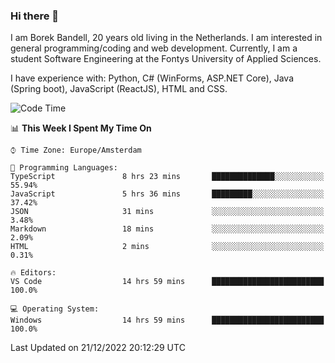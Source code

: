 ### Hi there 👋

I am Borek Bandell, 20 years old living in the Netherlands. I am interested in general programming/coding and web development. Currently, I am a student Software Engineering at the Fontys University of Applied Sciences.

I have experience with: Python, C# (WinForms, ASP.NET Core), Java (Spring boot), JavaScript (ReactJS), HTML and CSS.

<!--START_SECTION:waka-->
![Code Time](http://img.shields.io/badge/Code%20Time-326%20hrs%203%20mins-blue)

📊 **This Week I Spent My Time On** 

```text
⌚︎ Time Zone: Europe/Amsterdam

💬 Programming Languages: 
TypeScript               8 hrs 23 mins       ██████████████░░░░░░░░░░░   55.94% 
JavaScript               5 hrs 36 mins       █████████░░░░░░░░░░░░░░░░   37.42% 
JSON                     31 mins             ░░░░░░░░░░░░░░░░░░░░░░░░░   3.48% 
Markdown                 18 mins             ░░░░░░░░░░░░░░░░░░░░░░░░░   2.09% 
HTML                     2 mins              ░░░░░░░░░░░░░░░░░░░░░░░░░   0.31%

🔥 Editors: 
VS Code                  14 hrs 59 mins      █████████████████████████   100.0%

💻 Operating System: 
Windows                  14 hrs 59 mins      █████████████████████████   100.0%

```


 Last Updated on 21/12/2022 20:12:29 UTC
<!--END_SECTION:waka-->

<!--**tcBorek2002/tcBorek2002** is a ✨ _special_ ✨ repository because its `README.md` (this file) appears on your GitHub profile.

Here are some ideas to get you started:

- 🔭 I’m currently working on ...
- 🌱 I’m currently learning ...
- 👯 I’m looking to collaborate on ...
- 🤔 I’m looking for help with ...
- 💬 Ask me about ...
- 📫 How to reach me: ...
- 😄 Pronouns: ...
- ⚡ Fun fact: ...
-->
